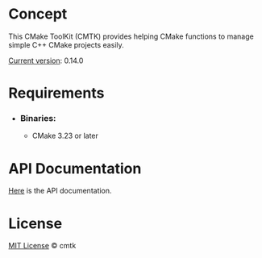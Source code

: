 # Concept

This CMake ToolKit (CMTK) provides helping CMake functions to manage simple C++ CMake projects easily.

<u>Current version</u>: <!--cmtk-version-->0.14.0<!--/cmtk-version-->

# Requirements
- ### Binaries:

  - CMake 3.23 or later

# API Documentation

[Here](./doc/API.md) is the API documentation.

# License

[MIT License](./LICENSE.md) © cmtk
